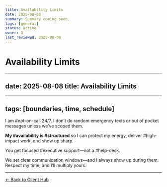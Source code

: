 ```yaml
---
title: Availability Limits
date: 2025-08-08
summary: Summary coming soon.
tags: [general]
status: active
owner: Q
last_reviewed: 2025-08-08
---
```

# Availability Limits

---
date: 2025-08-08
title: Availability Limits
---
---
tags: [boundaries, time, schedule]
---

I am #not-on-call 24/7. I don’t do random emergency texts or out of pocket messages unless we’ve scoped them.

**My #availability is #structured** so I can protect my energy, deliver #high-impact work, and show up sharp.

You get focused #executive support—not a #help-desk.

We set clear communication windows—and I always show up during them. Respect my time, and I’ll multiply yours.

---
[← Back to Client Hub](https://www.builtbyrays.com/Client-Vault/portal)
